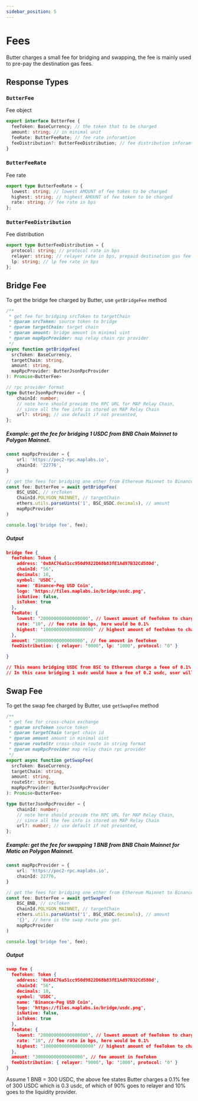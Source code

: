 ```yaml
---
sidebar_position: 5
---
```

# Fees
Butter charges a small fee for bridging and swapping, the fee is mainly used to pre-pay the destination gas fees.
## Response Types
### `ButterFee`
Fee object
```typescript
export interface ButterFee {
  feeToken: BaseCurrency; // the token that to be charged
  amount: string; // in minimal unit
  feeRate: ButterFeeRate; // fee rate inforamtion
  feeDistribution?: ButterFeeDistribution; // fee distribution inforamtion
}
```

### `ButterFeeRate`
Fee rate
```typescript
export type ButterFeeRate = {
  lowest: string; // lowest AMOUNT of fee token to be charged
  highest: string; // highest AMOUNT of fee token to be charged
  rate: string; // fee rate in bps
};
```

### `ButterFeeDistribution`
Fee distribution
```typescript
export type ButterFeeDistribution = {
  protocol: string; // protocol rate in bps
  relayer: string; // relayer rate in bps, prepaid destination gas fee
  lp: string; // lp fee rate in bps
};
```

## Bridge Fee
To get the bridge fee charged by Butter, use `getBridgeFee` method
```typescript
/**
 * get fee for bridging srcToken to targetChain
 * @param srcToken: source token to bridge
 * @param targetChain: target chain
 * @param amount: bridge amount in minimal uint
 * @param mapRpcProvider: map relay chain rpc provider
 */
async function getBridgeFee(
  srcToken: BaseCurrency,
  targetChain: string,
  amount: string,
  mapRpcProvider: ButterJsonRpcProvider
): Promise<ButterFee>

// rpc provider format
type ButterJsonRpcProvider = {
    chainId: number;
    // note here should provide the RPC URL for MAP Relay Chain,
    // since all the fee info is stored on MAP Relay Chain
    url?: string; // use default if not presented, 
};
```
##### Example: get the fee for bridging 1 USDC from BNB Chain Mainnet to Polygon Mainnet.
```typescript
const mapRpcProvider = {
    url: 'https://poc2-rpc.maplabs.io', 
    chainId: '22776',
}

// get the fees for bridging one ether from Ethereum Mainnet to Binance Smart Chain
const fee: ButterFee = await getBridgeFee(
    BSC_USDC, // srcToken
    ChainId.POLYGON_MAINNET, // targetChain
    ethers.utils.parseUints('1', BSC_USDC.decimals), // amount
    mapRpcProvider
)

console.log('bridge fee', fee);
```
##### Output
```json
bridge fee {
  feeToken: Token {
    address: '0x8AC76a51cc950d9822D68b83fE1Ad97B32Cd580d',
    chainId: '56',
    decimals: 18,
    symbol: 'USDC',
    name: 'Binance-Peg USD Coin',
    logo: 'https://files.maplabs.io/bridge/usdc.png',
    isNative: false,
    isToken: true
  },
  feeRate: {
    lowest: '200000000000000000', // lowest amount of feeToken to charge
    rate: '10', // fee rate in bps, here would be 0.1%
    highest: '1000000000000000000' // highest amount of feeToken to charge
  },
  amount: '200000000000000000', // fee amount in feeToken
  feeDistribution: { relayer: '9000', lp: '1000', protocol: '0' }

}

// This means bridging USDC from BSC to Ethereum charge a feee of 0.1%, with minimum 0.2 usdc and maximum 1 usdc.
// In this case bridging 1 usdc would have a fee of 0.2 usdc, user will get 0.8 usdc after the fee deduction.

```
## Swap Fee
To get the swap fee charged by Butter, use `getSwapFee` method
```typescript
/**
 * get fee for cross-chain exchange
 * @param srcToken source token
 * @param targetChain target chain id
 * @param amount amount in minimal uint
 * @param routeStr cross-chain route in string format
 * @param mapRpcProvider map relay chain rpc provider
 */
export async function getSwapFee(
  srcToken: BaseCurrency,
  targetChain: string,
  amount: string,
  routeStr: string,
  mapRpcProvider: ButterJsonRpcProvider
): Promise<ButterFee>

type ButterJsonRpcProvider = {
    chainId: number;
    // note here should provide the RPC URL for MAP Relay Chain,
    // since all the fee info is stored on MAP Relay Chain
    url?: number; // use default if not presented, 
};
```
##### Example: get the fee for swapping 1 BNB from BNB Chain Mainnet for Matic on Polygon Mainnet.
```typescript
const mapRpcProvider = {
    url: 'https://poc2-rpc.maplabs.io', 
    chainId: 22776,
}

// get the fees for bridging one ether from Ethereum Mainnet to Binance Smart Chain
const fee: ButterFee = await getSwapFee(
    BSC_BNB, // srcToken
    ChainId.POLYGON_MAINNET, // targetChain
    ethers.utils.parseUints('1', BSC_USDC.decimals), // amount
    '{}', // here is the swap route you get.
    mapRpcProvider
)

console.log('bridge fee', fee);
```
##### Output
```json
swap fee {
  feeToken: Token {
    address: '0x8AC76a51cc950d9822D68b83fE1Ad97B32Cd580d',
    chainId: '56',
    decimals: 18,
    symbol: 'USDC',
    name: 'Binance-Peg USD Coin',
    logo: 'https://files.maplabs.io/bridge/usdc.png',
    isNative: false,
    isToken: true
  },
  feeRate: {
    lowest: '200000000000000000', // lowest amount of feeToken to charge, 0.2 usdc
    rate: '10', // fee rate in bps, here would be 0.1%
    highest: '1000000000000000000' // highest amount of feeToken to charge. 1 usdc
  },
  amount: '300000000000000000', // fee amount in feeToken
  feeDistribution: { relayer: '9000', lp: '1000', protocol: '0' }
}
```
Assume 1 BNB = 300 USDC, the above fee states Butter charges a 0.1% fee of 300 USDC which is 0.3 usdc, of which of 90% goes to relayer and 10% goes to the liquidity provider.

